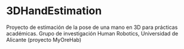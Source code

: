 # 3DHandEstimation
Proyecto de estimación de la pose de una mano en 3D para prácticas académicas. Grupo de investigación Human Robotics, Universidad de Alicante (proyecto MyOreHab)
